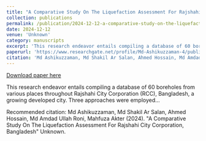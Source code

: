 ```yaml
---
title: "A Comparative Study On The Liquefaction Assessment For Rajshahi City Corporation, Bangladesh"
collection: publications
permalink: /publication/2024-12-12-a-comparative-study-on-the-liquefaction-assessment-for-rajshahi-city-corporation-bangladesh
date: 2024-12-12
venue: 'Unknown'
category: manuscripts
excerpt: 'This research endeavor entails compiling a database of 60 boreholes from various places throughout Rajshahi City Corporation (RCC), Bangladesh, a growing developed city. Three approaches were employed...'
paperurl: 'https://www.researchgate.net/profile/Md-Ashikuzzaman-4/publication/385522396_A_COMPARATIVE_STUDY_ON_THE_LIQUEFACTION_ASSESSMENT_FOR_RAJSHAHI_CITY_CORPORATION_BANGLADESH/links/672948fb2326b47637c7b1c1/A-COMPARATIVE-STUDY-ON-THE-LIQUEFACTION-ASSESSMENT-FOR-RAJSHAHI-CITY-CORPORATION-BANGLADESH.pdf'
citation: 'Md Ashikuzzaman, Md Shakil Ar Salan, Ahmed Hossain, Md Amdad Ullah Roni, Mahfuza Akter (2024). &quot;A Comparative Study On The Liquefaction Assessment For Rajshahi City Corporation, Bangladesh&quot; Unknown.'
---
```


<a href='https://www.researchgate.net/profile/Md-Ashikuzzaman-4/publication/385522396_A_COMPARATIVE_STUDY_ON_THE_LIQUEFACTION_ASSESSMENT_FOR_RAJSHAHI_CITY_CORPORATION_BANGLADESH/links/672948fb2326b47637c7b1c1/A-COMPARATIVE-STUDY-ON-THE-LIQUEFACTION-ASSESSMENT-FOR-RAJSHAHI-CITY-CORPORATION-BANGLADESH.pdf'>Download paper here</a>

This research endeavor entails compiling a database of 60 boreholes from various places throughout Rajshahi City Corporation (RCC), Bangladesh, a growing developed city. Three approaches were employed...

Recommended citation: Md Ashikuzzaman, Md Shakil Ar Salan, Ahmed Hossain, Md Amdad Ullah Roni, Mahfuza Akter (2024). &quot;A Comparative Study On The Liquefaction Assessment For Rajshahi City Corporation, Bangladesh&quot; Unknown.